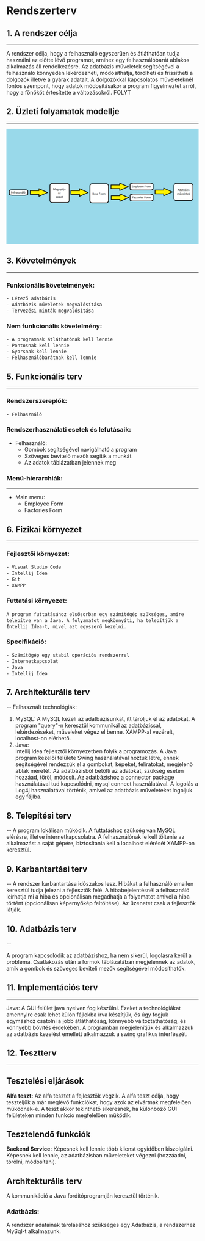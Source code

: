 # Rendszerterv

## 1. A rendszer célja
---

A rendszer célja, hogy a felhasználó egyszerűen és átláthatóan tudja használni az előtte lévő programot, amihez egy
felhasználóbarát ablakos alkalmazás áll rendelkezésre. Az adatbázis műveletek segítségével a felhasználó könnyedén
lekérdezheti, módosíthatja, törölheti és frissítheti a dolgozók illetve a gyárak adatait. A dolgozókkal kapcsolatos
műveleteknél fontos szempont, hogy adatok módosításakor a program figyelmeztet arról, hogy a főnököt értesítette a
változásokról. 
FOLYT

## 2. Üzleti folyamatok modellje
---
![Image](https://github.com/tcwzgo/ProgTech_Project/blob/main/pictures/uzletifolyamatok.png)

## 3. Követelmények
---
### Funkcionális követelmények:
    - Létező adatbázis
    - Adatbázis műveletek megvalósítása
    - Tervezési minták megvalósítása

### Nem funkcionális követelmény:
    - A programnak átláthatónak kell lennie
    - Pontosnak kell lennie
    - Gyorsnak kell lennie
    - Felhasználóbarátnak kell lennie

## 5. Funkcionális terv
---
### Rendszerszereplők:
    - Felhasználó

### Rendszerhasználati esetek és lefutásaik:

* Felhasználó:
    - Gombok segítségével navigálható a program
    - Szöveges bevitelő mezők segítik a munkát
    - Az adatok táblázatban jelennek meg

### Menü-hierarchiák:
---

* Main menu:
    - Employee Form
    - Factories Form

## 6. Fizikai környezet
---
### Fejlesztői környezet:
    - Visual Studio Code
    - Intellij Idea
    - Git
    - XAMPP

### Futtatási környezet:
    A program futtatásához elsősorban egy számítógép szükséges, amire telepítve van a Java. A folyamatot megkönnyíti, ha telepítjük a Intellij Idea-t, mivel azt egyszerű kezelni.

### Specifikáció:
    - Számítógép egy stabil operációs rendszerrel
    - Internetkapcsolat
    - Java
    - Intellij Idea

## 7. Architekturális terv
--
Felhasznált technológiák:
 1. MySQL:
    A MySQL kezeli az adatbázisunkat, itt tároljuk el az adatokat.
    A program "query"-n keresztül kommunikál az adatbázissal, lekérdezéseket, müveleket végez el benne.
    XAMPP-al vezérelt, localhost-on elérhető.
2.  Java:   
    Intellij Idea fejlesztői környezetben folyik a programozás.
    A Java program kezelői felülete Swing használatával hoztuk létre, ennek segítségével rendezzük el a gombokat, képeket, feliratokat, megjelenő ablak méretét.
    Az adatbázisből betölti az adatokat, szükség esetén hozzáad, töröl, módosít.
    Az adatbázishoz a connector package használatával tud kapcsolódni, mysql connect használatával.
    A logolás a Log4j használatával történik, amivel az adatbázis műveleteket logoljuk egy fájlba.

## 8. Telepítési terv
--
A program lokálisan működik.
A futtatáshoz szükség van MySQL elérésre, illetve internetkapcsolatra.
A felhasználónak le kell töltenie az alkalmazást a saját gépére, biztosítania kell a localhost elérését XAMPP-on keresztül.

## 9. Karbantartási terv
--
A rendszer karbantartása időszakos lesz. Hibákat a felhasználó emailen keresztül tudja jelezni a fejlesztők felé.
A hibabejelentésnél a felhasználó leírhatja mi a hiba és opcionálisan megadhatja a folyamatot amivel a hiba történt (opcionálisan képernyőkép feltöltése). Az üzenetet csak a fejlesztők látják.

## 10. Adatbázis terv
--

A program kapcsolódik az adatbázishoz, ha nem sikerül, logolásra kerül a probléma.
Csatlakozás után a formok táblázatában megjelennek az adatok, amik a gombok és
szöveges beviteli mezők segítségével módosíthatók.

## 11. Implementációs terv
---
Java: A GUI felület java nyelven fog készülni. Ezeket a technológiákat amennyire csak lehet külön fájlokba írva készítjük, és úgy fogjuk egymáshoz csatolni a jobb átláthatóság, könnyebb változtathatóság, és könnyebb bővítés érdekében. A programban megjelenítjük és alkalmazzuk az adatbázis kezelést emellett alkalmazzuk a swing
grafikus interfészét.

## 12. Tesztterv
---
## Tesztelési eljárások

**Alfa teszt:** Az alfa tesztet a fejlesztők végzik. A alfa teszt célja, hogy teszteljük a már meglévő funkciókat, hogy azok az elvártnak megfelelően működnek-e. A teszt akkor tekinthető sikeresnek, ha különböző GUI felületeken minden funkció megfelelően működik.

## Tesztelendő funkciók
**Backend Service:** Képesnek kell lennie több klienst egyidőben kiszolgálni. Képesnek kell lennie, az adatbázisban műveleteket végezni (hozzáadni, törölni, módosítani).

## Architekturális terv
A kommunikáció a Java fordítóprogramján keresztül történik.

### Adatbázis:
A rendszer adatainak tárolásához szükséges egy Adatbázis, a rendszerhez MySql-t alkalmazunk.
